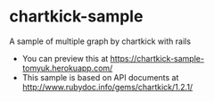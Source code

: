 # chartkick-sample
A sample of multiple graph by chartkick with rails

* You can preview this at https://chartkick-sample-tomyuk.herokuapp.com/
* This sample is based on API documents at http://www.rubydoc.info/gems/chartkick/1.2.1/ 
